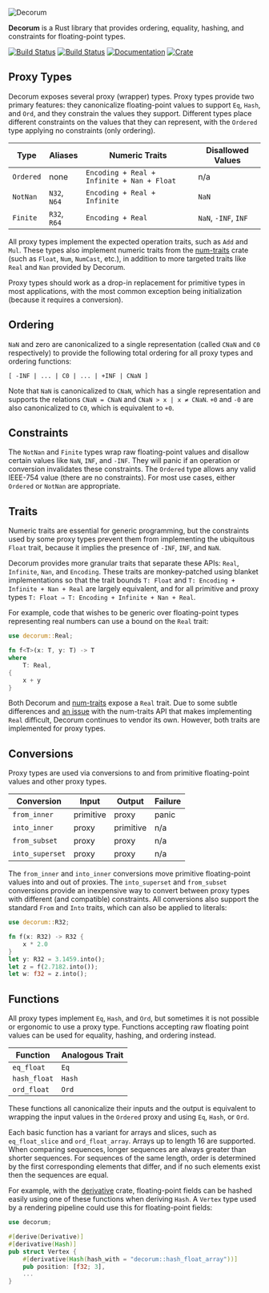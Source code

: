 ![Decorum](https://raw.githubusercontent.com/olson-sean-k/decorum/master/doc/decorum.png)

**Decorum** is a Rust library that provides ordering, equality, hashing, and
constraints for floating-point types.

[![Build Status](https://travis-ci.org/olson-sean-k/decorum.svg?branch=master)](https://travis-ci.org/olson-sean-k/decorum)
[![Build Status](https://ci.appveyor.com/api/projects/status/3630cscs05c6ux86?svg=true)](https://ci.appveyor.com/project/olson-sean-k/decorum)
[![Documentation](https://docs.rs/decorum/badge.svg)](https://docs.rs/decorum)
[![Crate](https://img.shields.io/crates/v/decorum.svg)](https://crates.io/crates/decorum)

## Proxy Types

Decorum exposes several proxy (wrapper) types. Proxy types provide two primary
features: they canonicalize floating-point values to support `Eq`, `Hash`, and
`Ord`, and they constrain the values they support. Different types place
different constraints on the values that they can represent, with the `Ordered`
type applying no constraints (only ordering).

| Type      | Aliases      | Numeric Traits                             | Disallowed Values    |
|-----------|--------------|--------------------------------------------|----------------------|
| `Ordered` | none         | `Encoding + Real + Infinite + Nan + Float` | n/a                  |
| `NotNan`  | `N32`, `N64` | `Encoding + Real + Infinite`               | `NaN`                |
| `Finite`  | `R32`, `R64` | `Encoding + Real`                          | `NaN`, `-INF`, `INF` |

All proxy types implement the expected operation traits, such as `Add` and
`Mul`. These types also implement numeric traits from the
[num-traits](https://crates.io/crate/num-traits) crate (such as `Float`, `Num`,
`NumCast`, etc.), in addition to more targeted traits like `Real` and `Nan`
provided by Decorum.

Proxy types should work as a drop-in replacement for primitive types in most
applications, with the most common exception being initialization (because it
requires a conversion).

## Ordering

`NaN` and zero are canonicalized to a single representation (called `CNaN` and
`C0` respectively) to provide the following total ordering for all proxy types
and ordering functions:

```
[ -INF | ... | C0 | ... | +INF | CNaN ]
```

Note that `NaN` is canonicalized to `CNaN`, which has a single representation
and supports the relations `CNaN = CNaN` and `CNaN > x | x ≠ CNaN`. `+0` and
`-0` are also canonicalized to `C0`, which is equivalent to `+0`.

## Constraints

The `NotNan` and `Finite` types wrap raw floating-point values and disallow
certain values like `NaN`, `INF`, and `-INF`. They will panic if an operation
or conversion invalidates these constraints. The `Ordered` type allows any
valid IEEE-754 value (there are no constraints). For most use cases, either
`Ordered` or `NotNan` are appropriate.

## Traits

Numeric traits are essential for generic programming, but the constraints used
by some proxy types prevent them from implementing the ubiquitous `Float`
trait, because it implies the presence of `-INF`, `INF`, and `NaN`.

Decorum provides more granular traits that separate these APIs: `Real`,
`Infinite`, `Nan`, and `Encoding`. These traits are monkey-patched using blanket
implementations so that the trait bounds `T: Float` and
`T: Encoding + Infinite + Nan + Real` are largely equivalent, and for all
primitive and proxy types `T: Float ⇒ T: Encoding + Infinite + Nan + Real`.

For example, code that wishes to be generic over floating-point types
representing real numbers can use a bound on the `Real` trait:

```rust
use decorum::Real;

fn f<T>(x: T, y: T) -> T
where
    T: Real,
{
    x + y
}
```

Both Decorum and [num-traits](https://crates.io/crate/num-traits) expose a
`Real` trait. Due to some subtle differences and [an
issue](https://github.com/rust-num/num-traits/issues/49) with the num-traits API
that makes implementing `Real` difficult, Decorum continues to vendor its own.
However, both traits are implemented for proxy types.

## Conversions

Proxy types are used via conversions to and from primitive floating-point
values and other proxy types.

| Conversion      | Input     | Output    | Failure |
|-----------------|-----------|-----------|---------|
| `from_inner`    | primitive | proxy     | panic   |
| `into_inner`    | proxy     | primitive | n/a     |
| `from_subset`   | proxy     | proxy     | n/a     |
| `into_superset` | proxy     | proxy     | n/a     |

The `from_inner` and `into_inner` conversions move primitive floating-point
values into and out of proxies. The `into_superset` and `from_subset`
conversions provide an inexpensive way to convert between proxy types with
different (and compatible) constraints. All conversions also support the
standard `From` and `Into` traits, which can also be applied to literals:

```rust
use decorum::R32;

fn f(x: R32) -> R32 {
    x * 2.0
}
let y: R32 = 3.1459.into();
let z = f(2.7182.into());
let w: f32 = z.into();
```

## Functions

All proxy types implement `Eq`, `Hash`, and `Ord`, but sometimes it is not
possible or ergonomic to use a proxy type. Functions accepting raw floating
point values can be used for equality, hashing, and ordering instead.

| Function     | Analogous Trait  |
|--------------|------------------|
| `eq_float`   | `Eq`             |
| `hash_float` | `Hash`           |
| `ord_float`  | `Ord`            |

These functions all canonicalize their inputs and the output is equivalent to
wrapping the input values in the `Ordered` proxy and using `Eq`, `Hash`, or
`Ord`.

Each basic function has a variant for arrays and slices, such as
`eq_float_slice` and `ord_float_array`. Arrays up to length 16 are supported.
When comparing sequences, longer sequences are always greater than shorter
sequences. For sequences of the same length, order is determined by the first
corresponding elements that differ, and if no such elements exist then the
sequences are equal.

For example, with the [derivative](https://crates.io/crates/derivative) crate,
floating-point fields can be hashed easily using one of these functions when
deriving `Hash`. A `Vertex` type used by a rendering pipeline could use this
for floating-point fields:

```rust
use decorum;

#[derive(Derivative)]
#[derivative(Hash)]
pub struct Vertex {
    #[derivative(Hash(hash_with = "decorum::hash_float_array"))]
    pub position: [f32; 3],
    ...
}
```
